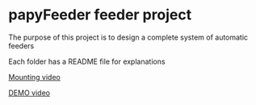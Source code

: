 # papyFeeder feeder project

The purpose of this project is to design a complete system of automatic feeders 

Each folder has a README file for explanations

[Mounting video](https://youtu.be/8yfdeDc5FSU)

[DEMO video](https://youtu.be/tyeOStteOyA)
